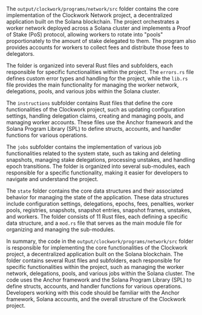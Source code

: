 The `output/clockwork/programs/network/src` folder contains the core implementation of the Clockwork Network project, a decentralized application built on the Solana blockchain. The project orchestrates a worker network deployed across a Solana cluster and implements a Proof of Stake (PoS) protocol, allowing workers to rotate into "pools" proportionately to the amount of stake delegated to them. The program also provides accounts for workers to collect fees and distribute those fees to delegators.

The folder is organized into several Rust files and subfolders, each responsible for specific functionalities within the project. The `errors.rs` file defines custom error types and handling for the project, while the `lib.rs` file provides the main functionality for managing the worker network, delegations, pools, and various jobs within the Solana cluster.

The `instructions` subfolder contains Rust files that define the core functionalities of the Clockwork project, such as updating configuration settings, handling delegation claims, creating and managing pools, and managing worker accounts. These files use the Anchor framework and the Solana Program Library (SPL) to define structs, accounts, and handler functions for various operations.

The `jobs` subfolder contains the implementation of various job functionalities related to the system state, such as taking and deleting snapshots, managing stake delegations, processing unstakes, and handling epoch transitions. The folder is organized into several sub-modules, each responsible for a specific functionality, making it easier for developers to navigate and understand the project.

The `state` folder contains the core data structures and their associated behavior for managing the state of the application. These data structures include configuration settings, delegations, epochs, fees, penalties, worker pools, registries, snapshots, snapshot entries, snapshot frames, unstakes, and workers. The folder consists of 11 Rust files, each defining a specific data structure, and a `mod.rs` file that serves as the main module file for organizing and managing the sub-modules.

In summary, the code in the `output/clockwork/programs/network/src` folder is responsible for implementing the core functionalities of the Clockwork project, a decentralized application built on the Solana blockchain. The folder contains several Rust files and subfolders, each responsible for specific functionalities within the project, such as managing the worker network, delegations, pools, and various jobs within the Solana cluster. The code uses the Anchor framework and the Solana Program Library (SPL) to define structs, accounts, and handler functions for various operations. Developers working with this code should be familiar with the Anchor framework, Solana accounts, and the overall structure of the Clockwork project.

    